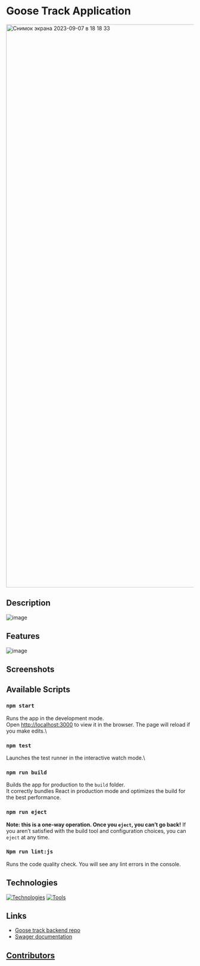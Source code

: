 # Goose Track Application
<img width="1509" alt="Снимок экрана 2023-09-07 в 18 18 33" src="https://github.com/usai2005/GooseTrack-project-group-1-frontend/assets/63882255/cf7e7fcc-3b41-4d55-b445-9fde3473d6c7">

## Description
![image](https://github.com/usai2005/GooseTrack-project-group-1-frontend/assets/63882255/4f97ef35-3596-4660-b926-4cfbfde1fd1f)

## Features
![image](https://github.com/usai2005/GooseTrack-project-group-1-frontend/assets/63882255/e970f47e-54a1-42ad-9550-97f6b0d971f0)

## Screenshots

## Available Scripts
### `npm start`

Runs the app in the development mode.\
Open [http://localhost:3000](http://localhost:3000) to view it in the browser.
The page will reload if you make edits.\

### `npm test`
Launches the test runner in the interactive watch mode.\

### `npm run build`
Builds the app for production to the `build` folder.\
It correctly bundles React in production mode and optimizes the build for the best performance.

### `npm run eject`
**Note: this is a one-way operation. Once you `eject`, you can’t go back!**
If you aren’t satisfied with the build tool and configuration choices, you can `eject` at any time.

### `Npm run lint:js`
Runs the code quality check.
You will see any lint errors in the console.
## Technologies
[![Technologies](https://skillicons.dev/icons?i=html,css,sass,bootstrap,js,webpack,react,redux,nodejs,mongodb,styledcomponents,emotion,materialui)](https://skillicons.dev)
[![Tools](https://skillicons.dev/icons?i=github,git,bash,vscode,postman,androidstudio,figma,ai)](https://skillicons.dev)

## Links
- [Goose track backend repo](https://github.com/Serhiy-Slipchuk/GooseTrack-project-group-1-backend)
- [Swager documentation ](https://goosetrack-18hi.onrender.com/api/v1/docs/)

## [Contributors](https://github.com/usai2005/GooseTrack-project-group-1-frontend/graphs/contributors)






